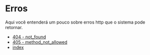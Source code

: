 # Erros

Aqui você entenderá um pouco sobre erros http que o sistema pode retornar.

- [404 - not_found](/docs/errors/404-not_found.md)
- [405 - method_not_allowed](/docs/errors/405-method_not_allowed.md)
- [index](/docs/index.md)
